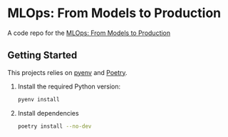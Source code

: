 # MLOps: From Models to Production

A code repo for the [MLOps: From Models to Production](https://corise.com/course/mlops/)


## Getting Started

This projects relies on [pyenv](https://github.com/pyenv/pyenv) and [Poetry](https://python-poetry.org/docs/).

1. Install the required Python version:

   ```bash
   pyenv install
   ```

2. Install dependencies

   ```bash
   poetry install --no-dev
   ```

